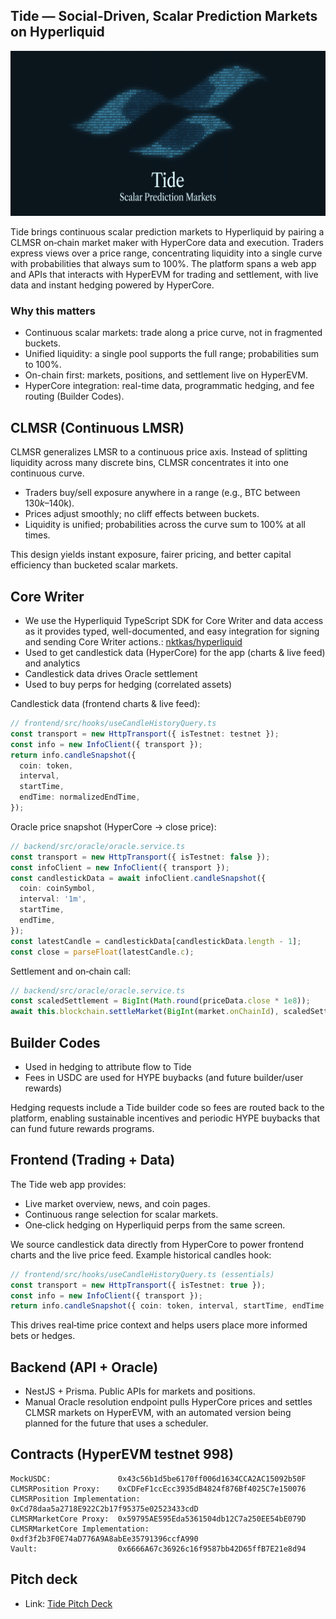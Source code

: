 ## Tide — Social-Driven, Scalar Prediction Markets on Hyperliquid

![Tide Logo](frontend/public/tide.jpg)

Tide brings continuous scalar prediction markets to Hyperliquid by pairing a CLMSR on‑chain market maker with HyperCore data and execution. Traders express views over a price range, concentrating liquidity into a single curve with probabilities that always sum to 100%. The platform spans a web app and APIs that interacts with HyperEVM for trading and settlement, with live data and instant hedging powered by HyperCore.

### Why this matters
- Continuous scalar markets: trade along a price curve, not in fragmented buckets.
- Unified liquidity: a single pool supports the full range; probabilities sum to 100%.
- On-chain first: markets, positions, and settlement live on HyperEVM.
- HyperCore integration: real-time data, programmatic hedging, and fee routing (Builder Codes).

## CLMSR (Continuous LMSR)
CLMSR generalizes LMSR to a continuous price axis. Instead of splitting liquidity across many discrete bins, CLMSR concentrates it into one continuous curve.

- Traders buy/sell exposure anywhere in a range (e.g., BTC between $130k–$140k).
- Prices adjust smoothly; no cliff effects between buckets.
- Liquidity is unified; probabilities across the curve sum to 100% at all times.

This design yields instant exposure, fairer pricing, and better capital efficiency than bucketed scalar markets.

## Core Writer
- We use the Hyperliquid TypeScript SDK for Core Writer and data access as it provides typed, well-documented, and easy integration for signing and sending Core Writer actions.: [nktkas/hyperliquid](https://github.com/nktkas/hyperliquid)
- Used to get candlestick data (HyperCore) for the app (charts & live feed) and analytics
- Candlestick data drives Oracle settlement
- Used to buy perps for hedging (correlated assets)

Candlestick data (frontend charts & live feed):
```ts
// frontend/src/hooks/useCandleHistoryQuery.ts
const transport = new HttpTransport({ isTestnet: testnet });
const info = new InfoClient({ transport });
return info.candleSnapshot({
  coin: token,
  interval,
  startTime,
  endTime: normalizedEndTime,
});
```

Oracle price snapshot (HyperCore → close price):
```ts
// backend/src/oracle/oracle.service.ts
const transport = new HttpTransport({ isTestnet: false });
const infoClient = new InfoClient({ transport });
const candlestickData = await infoClient.candleSnapshot({
  coin: coinSymbol,
  interval: '1m',
  startTime,
  endTime,
});
const latestCandle = candlestickData[candlestickData.length - 1];
const close = parseFloat(latestCandle.c);
```

Settlement and on‑chain call:
```ts
// backend/src/oracle/oracle.service.ts
const scaledSettlement = BigInt(Math.round(priceData.close * 1e8));
await this.blockchain.settleMarket(BigInt(market.onChainId), scaledSettlement);
```

## Builder Codes
- Used in hedging to attribute flow to Tide
- Fees in USDC are used for HYPE buybacks (and future builder/user rewards)

Hedging requests include a Tide builder code so fees are routed back to the platform, enabling sustainable incentives and periodic HYPE buybacks that can fund future rewards programs.

## Frontend (Trading + Data)
The Tide web app provides:
- Live market overview, news, and coin pages.
- Continuous range selection for scalar markets.
- One‑click hedging on Hyperliquid perps from the same screen.

We source candlestick data directly from HyperCore to power frontend charts and the live price feed. Example historical candles hook:
```ts
// frontend/src/hooks/useCandleHistoryQuery.ts (essentials)
const transport = new HttpTransport({ isTestnet: true });
const info = new InfoClient({ transport });
return info.candleSnapshot({ coin: token, interval, startTime, endTime });
```

This drives real‑time price context and helps users place more informed bets or hedges.

## Backend (API + Oracle)
- NestJS + Prisma. Public APIs for markets and positions.
- Manual Oracle resolution endpoint pulls HyperCore prices and settles CLMSR markets on HyperEVM, with an automated version being planned for the future that uses a scheduler.

## Contracts (HyperEVM testnet 998)
```text
MockUSDC:               0x43c56b1d5be6170ff006d1634CCA2AC15092b50F
CLMSRPosition Proxy:    0xCDFeF1ccEcc3935dB4824f876Bf4025C7e150076
CLMSRPosition Implementation:     0xCd78daa5a2718E922C2b17f95375e02523433cdD
CLMSRMarketCore Proxy:  0x59795AE595Eda5361504db12C7a250EE54bE079D
CLMSRMarketCore Implementation:   0xdf3f2b3F0E74aD776A9A8abEe35791396ccfA990
Vault:                  0x6666A67c36926c16f9587bb42D65ffB7E21e8d94
```

## Pitch deck
- Link: [Tide Pitch Deck](https://www.figma.com/slides/xRDDtPnlwDsMZv6Hm52rjJ/Tide-Deck?node-id=1-15&t=ByNVARfWY3XZHISW-1)
